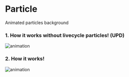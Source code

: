 # Particle
Animated particles background
### 1. How it works without livecycle particles! (UPD)
![animation](https://github.com/therealpanda98/Particle/blob/master/Web1.gif)
### 2. How it works!
![animation](https://github.com/therealpanda98/Particle/blob/master/Web.gif)


